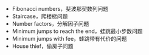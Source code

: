 - Fibonacci numbers，斐波那契数列问题
- Staircase，爬楼梯问题
- Number factors，分解因子问题
- Minimum jumps to reach the end，蛙跳最小步数问题
- Minimum jumps with fee，蛙跳带有代价的问题
- House thief，偷房子问题


